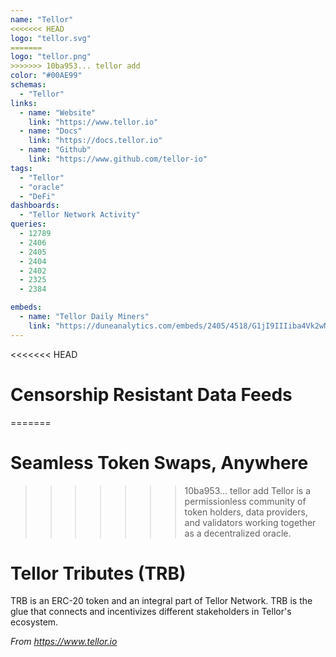 ```yaml
---
name: "Tellor"
<<<<<<< HEAD
logo: "tellor.svg"
=======
logo: "tellor.png"
>>>>>>> 10ba953... tellor add
color: "#00AE99"
schemas:
  - "Tellor"
links:
  - name: "Website"
    link: "https://www.tellor.io"
  - name: "Docs"
    link: "https://docs.tellor.io"
  - name: "Github"
    link: "https://www.github.com/tellor-io"
tags:
  - "Tellor"
  - "oracle"
  - "DeFi"
dashboards:
  - "Tellor Network Activity"
queries:
  - 12789
  - 2406
  - 2405
  - 2404
  - 2402
  - 2325
  - 2384

embeds:
  - name: "Tellor Daily Miners"
    link: "https://duneanalytics.com/embeds/2405/4518/G1jI9IIIiba4Vk2wNfwrUOzCq4bRrQiSVpDYryMm"
---
```


<<<<<<< HEAD
# Censorship Resistant Data Feeds
=======
# Seamless Token Swaps, Anywhere
>>>>>>> 10ba953... tellor add
Tellor is a permissionless community of token holders,
data providers, and validators working together as a decentralized oracle.  

# Tellor Tributes (TRB)
TRB is an ERC-20 token and an integral part of Tellor Network. TRB is the glue that connects and incentivizes different stakeholders in Tellor's ecosystem. 

*From https://www.tellor.io*
